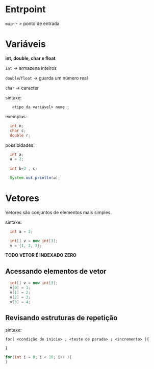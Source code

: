 # Entrpoint

`main` - > ponto de entrada

# Variáveis

**int, double, char e float**

`int` -> armazena inteiros

`double`/`float` -> guarda um número real

`char` -> caracter

sintaxe:
```
   <tipo da variável> nome ;
```

exemplos:
```java
  int n;
  char c;
  double r;
```

possibidades:
```java
  int a;
  a = 2;
  
  int b=3 , c;

  System.out.println(a);
```

# Vetores

Vetores são conjuntos de elementos mais simples.

sintaxe:
```java
  int a = 2;

  int[] v = new int[3];
  v = {1, 2, 3};
```

**TODO VETOR É INDEXADO ZERO**

## Acessando elementos de vetor

```java
  int[] v = new int[3];
  v[0] = 1;
  v[1] = 2;
  v[2] = 3;
  v[3] = 4;
```

## Revisando estruturas de repetição

sintaxe:
```
for( <condição de inicio> ; <teste de parada> ; <incremento> ){

}
```

```java
for(int i = 0; i < 10; i++ ){
}
```